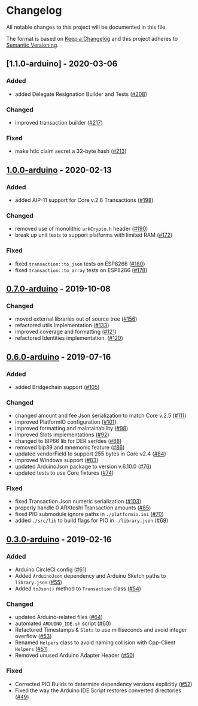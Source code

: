 # Changelog

All notable changes to this project will be documented in this file.

The format is based on [Keep a Changelog](http://keepachangelog.com/en/1.0.0/)
and this project adheres to [Semantic Versioning](http://semver.org/spec/v2.0.0.html).

## [1.1.0-arduino] - 2020-03-06

### Added
-   added Delegate Resignation Builder and Tests ([#208])

### Changed
-   improved transaction builder ([#217])

### Fixed
-   make htlc claim secret a 32-byte hash ([#213])

## [1.0.0-arduino] - 2020-02-13

### Added
-   added AIP-11 support for Core v.2.6 Transactions ([#198])

### Changed
-   removed use of monolithic `arkCrypto.h` header ([#190])
-   break up unit tests to support platforms with limited RAM ([#172])

### Fixed
-   fixed `transaction::to_json` tests on ESP8266 ([#180])
-   fixed `transaction::to_array` tests on ESP8266 ([#178])

## [0.7.0-arduino] - 2019-10-08

### Changed
-   moved external libraries out of source tree ([#156])
-   refactored utils implementation ([#133])
-   improved coverage and formatting ([#121])
-   refactored Identities implementation. ([#120])

## [0.6.0-arduino] - 2019-07-16

### Added
-   added Bridgechain support ([#105])

### Changed
-   changed amount and fee Json serialization to match Core v.2.5 ([#111])
-   improved PlatformIO configuration ([#101])
-   improved formatting and maintainability ([#98])
-   improved Slots implementations ([#92])
-   changed to BIP66 lib for DER ser/des ([#88])
-   removed bip39 and mnemonic feature ([#86])
-   updated vendorField to support 255 bytes in Core v2.4 ([#84])
-   improved Windows support ([#83])
-   updated ArduinoJson package to version v.6.10.0 ([#76])
-   updated tests to use Core fixtures ([#74])

### Fixed
-   fixed Transaction Json numeric serialization ([#103])
-   properly handle 0 ARKtoshi Transaction amounts ([#85])
-   fixed PIO submodule ignore paths in `./platformio.ini` ([#70])
-   added `./src/lib` to build flags for PIO in `./library.json` ([#69])

## [0.3.0-arduino] - 2019-02-16

### Added
-   Arduino CircleCI config ([#61])
-   Added `ArduinoJson` dependency and Arduino Sketch paths to `library.json` ([#55])
-   Added `toJson()` method to `Transaction` class ([#54])

### Changed
-   updated Arduino-related files ([#64])
-   automated `ARDUINO_IDE.sh` script ([#60])
-   Refactored Timestamps & `Slots` to use milliseconds and avoid integer overflow ([#53])
-   Renamed `Helpers` class to avoid naming collision with Cpp-Client `Helpers` ([#51])
-   Removed unused Arduino Adapter Header ([#50])

### Fixed
-   Corrected PIO Builds to determine dependency versions explicitly ([#52])
-   Fixed the way the Arduino IDE Script restores converted directories ([#49])

[#49]: https://github.com/ArkEcosystem/cpp-crypto/pull/49
[#50]: https://github.com/ArkEcosystem/cpp-crypto/pull/50
[#51]: https://github.com/ArkEcosystem/cpp-crypto/pull/51
[#52]: https://github.com/ArkEcosystem/cpp-crypto/pull/52
[#53]: https://github.com/ArkEcosystem/cpp-crypto/pull/53
[#54]: https://github.com/ArkEcosystem/cpp-crypto/pull/54
[#55]: https://github.com/ArkEcosystem/cpp-crypto/pull/55
[#60]: https://github.com/ArkEcosystem/cpp-crypto/pull/60
[#61]: https://github.com/ArkEcosystem/cpp-crypto/pull/61
[#64]: https://github.com/ArkEcosystem/cpp-crypto/pull/64
[0.3.0-arduino]: https://github.com/ArkEcosystem/cpp-crypto/compare/0.3.0-arduino
[#69]: https://github.com/ArkEcosystem/cpp-crypto/pull/69
[#70]: https://github.com/ArkEcosystem/cpp-crypto/pull/70
[#74]: https://github.com/ArkEcosystem/cpp-crypto/pull/74
[#76]: https://github.com/ArkEcosystem/cpp-crypto/pull/76
[#83]: https://github.com/ArkEcosystem/cpp-crypto/pull/83
[#84]: https://github.com/ArkEcosystem/cpp-crypto/pull/84
[#85]: https://github.com/ArkEcosystem/cpp-crypto/pull/85
[#88]: https://github.com/ArkEcosystem/cpp-crypto/pull/88
[#86]: https://github.com/ArkEcosystem/cpp-crypto/pull/86
[#92]: https://github.com/ArkEcosystem/cpp-crypto/pull/92
[#98]: https://github.com/ArkEcosystem/cpp-crypto/pull/98
[#101]: https://github.com/ArkEcosystem/cpp-crypto/pull/101
[#103]: https://github.com/ArkEcosystem/cpp-crypto/pull/103
[#105]: https://github.com/ArkEcosystem/cpp-crypto/pull/105
[#111]: https://github.com/ArkEcosystem/cpp-crypto/pull/111
[0.6.0-arduino]: https://github.com/ArkEcosystem/cpp-crypto/compare/0.3.0-arduino...0.6.0-arduino
[#120]: https://github.com/ArkEcosystem/cpp-crypto/pull/120
[#121]: https://github.com/ArkEcosystem/cpp-crypto/pull/121
[#133]: https://github.com/ArkEcosystem/cpp-crypto/pull/133
[#156]: https://github.com/ArkEcosystem/cpp-crypto/pull/156
[0.7.0-arduino]: https://github.com/ArkEcosystem/cpp-crypto/compare/0.6.0-arduino...0.7.0-arduino
[#172]: https://github.com/ArkEcosystem/cpp-crypto/pull/172
[#178]: https://github.com/ArkEcosystem/cpp-crypto/pull/178
[#180]: https://github.com/ArkEcosystem/cpp-crypto/pull/180
[#190]: https://github.com/ArkEcosystem/cpp-crypto/pull/190
[#198]: https://github.com/ArkEcosystem/cpp-crypto/pull/198
[1.0.0-arduino]: https://github.com/ArkEcosystem/cpp-crypto/compare/0.7.0-arduino...1.0.0-arduino
[1.0.0]: https://github.com/ArkEcosystem/cpp-crypto/compare/0.7.0-arduino...1.0.0-arduino
[#208]: https://github.com/ArkEcosystem/cpp-crypto/pull/208
[#213]: https://github.com/ArkEcosystem/cpp-crypto/pull/213
[#217]: https://github.com/ArkEcosystem/cpp-crypto/pull/217
[1.1.0]: https://github.com/ArkEcosystem/cpp-crypto/compare/1.0.0-arduino...1.1.0-arduino
